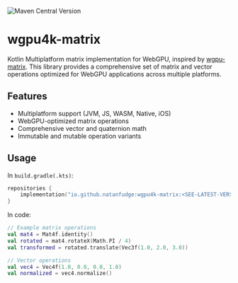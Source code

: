 ![Maven Central Version](https://img.shields.io/maven-central/v/io.github.natanfudge/wgpu4k-matrix)

# wgpu4k-matrix

Kotlin Multiplatform matrix implementation for WebGPU, inspired by [wgpu-matrix](https://github.com/greggman/wgpu-matrix). This library provides a comprehensive set of matrix and vector operations optimized for WebGPU applications across multiple platforms.

## Features
- Multiplatform support (JVM, JS, WASM, Native, iOS)
- WebGPU-optimized matrix operations
- Comprehensive vector and quaternion math
- Immutable and mutable operation variants


## Usage
In `build.gradle(.kts)`:
```kotlin
repositories {
    implementation("io.github.natanfudge:wgpu4k-matrix:<SEE-LATEST-VERSION-IN-BADGE>")
}
```
In code:
```kotlin
// Example matrix operations
val mat4 = Mat4f.identity()
val rotated = mat4.rotateX(Math.PI / 4)
val transformed = rotated.translate(Vec3f(1.0, 2.0, 3.0))

// Vector operations
val vec4 = Vec4f(1.0, 0.0, 0.0, 1.0)
val normalized = vec4.normalize()
```

